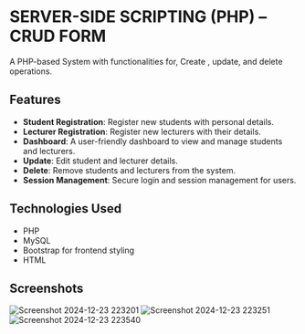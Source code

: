 # SERVER-SIDE SCRIPTING (PHP) – CRUD FORM
A PHP-based  System with functionalities for, Create , update, and delete operations.

## Features

- **Student Registration**: Register new students with personal details.
- **Lecturer Registration**: Register new lecturers with their details.
- **Dashboard**: A user-friendly dashboard to view and manage students and lecturers.
- **Update**: Edit student and lecturer details.
- **Delete**: Remove students and lecturers from the system.
- **Session Management**: Secure login and session management for users.

## Technologies Used

- PHP
- MySQL
- Bootstrap for frontend styling
- HTML

## Screenshots
![Screenshot 2024-12-23 223201](https://github.com/user-attachments/assets/5fab8d3a-1567-4261-b21c-40f6c8818bf7)
![Screenshot 2024-12-23 223251](https://github.com/user-attachments/assets/6e042524-e90b-4830-98a1-a88d433e918e)
![Screenshot 2024-12-23 223540](https://github.com/user-attachments/assets/a1ea9505-7685-49ed-ab3f-c4e4ccb1a33c)


